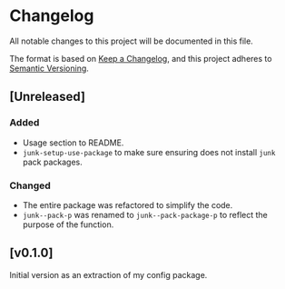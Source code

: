 # Changelog

All notable changes to this project will be documented in this file.

The format is based on [Keep a Changelog](https://keepachangelog.com/en/1.0.0/),
and this project adheres to [Semantic Versioning](https://semver.org/spec/v2.0.0.html).

## [Unreleased]

### Added

- Usage section to README.
- `junk-setup-use-package` to make sure ensuring does not install
  `junk` pack packages.

### Changed

- The entire package was refactored to simplify the code.
- `junk--pack-p` was renamed to `junk--pack-package-p` to reflect the
  purpose of the function.

## [v0.1.0]

Initial version as an extraction of my config package.
